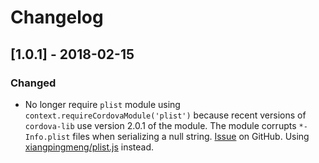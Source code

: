 # Changelog

## [1.0.1] - 2018-02-15

### Changed

* No longer require `plist` module using `context.requireCordovaModule('plist')` because recent versions of `cordova-lib` use version 2.0.1 of the module. The module corrupts `*-Info.plist` files when serializing a null string. [Issue](https://github.com/TooTallNate/plist.js/issues/79) on GitHub. Using [xiangpingmeng/plist.js](https://github.com/xiangpingmeng/plist.js) instead.
